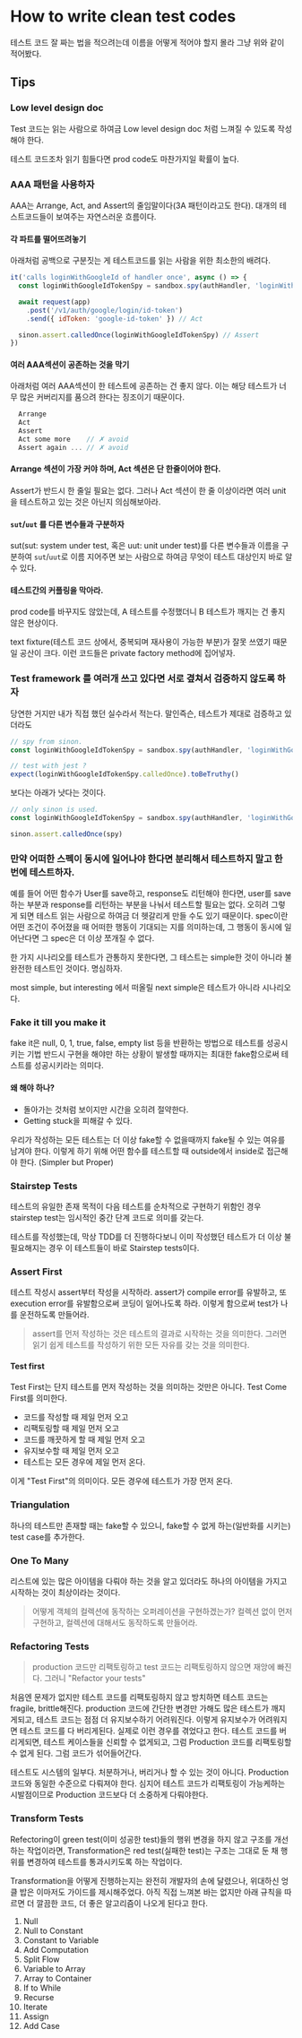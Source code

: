 # How to write clean test codes

테스트 코드 잘 짜는 법을 적으려는데 이름을 어떻게 적어야 할지 몰라 그냥 위와 같이 적어봤다.

## Tips

### Low level design doc

Test 코드는 읽는 사람으로 하여금 Low level design doc 처럼 느껴질 수 있도록 작성해야 한다.

테스트 코드조차 읽기 힘들다면 prod code도 마찬가지일 확률이 높다.

### AAA 패턴을 사용하자

AAA는 Arrange, Act, and Assert의 줄임말이다(3A 패턴이라고도 한다). 대개의 테스트코드들이 보여주는 자연스러운 흐름이다.

#### 각 파트를 떨어뜨려놓기

아래처럼 공백으로 구분짓는 게 테스트코드를 읽는 사람을 위한 최소한의 배려다.
```js
it('calls loginWithGoogleId of handler once', async () => {
  const loginWithGoogleIdTokenSpy = sandbox.spy(authHandler, 'loginWithGoogleIdToken') // Arrange

  await request(app)
    .post('/v1/auth/google/login/id-token')
    .send({ idToken: 'google-id-token' }) // Act

  sinon.assert.calledOnce(loginWithGoogleIdTokenSpy) // Assert
})
```

#### 여러 AAA섹션이 공존하는 것을 막기

아래처럼 여러 AAA섹션이 한 테스트에 공존하는 건 좋지 않다. 이는 해당 테스트가 너무 많은 커버리지를 품으려 한다는 징조이기 때문이다.
```js
  Arrange
  Act
  Assert
  Act some more    // ✗ avoid
  Assert again ... // ✗ avoid
```

#### Arrange 섹션이 가장 커야 하며, Act 섹션은 단 한줄이어야 한다.

Assert가 반드시 한 줄일 필요는 없다. 그러나 Act 섹션이 한 줄 이상이라면 여러 unit을 테스트하고 있는 것은 아닌지 의심해보아라.

#### `sut`/`uut` 를 다른 변수들과 구분하자

sut(sut: system under test, 혹은 uut: unit under test)를 다른 변수들과 이름을 구분하여 `sut`/`uut`로 이름
지어주면 보는 사람으로 하여금 무엇이 테스트 대상인지 바로 알 수 있다.

#### 테스트간의 커플링을 막아라.

prod code를 바꾸지도 않았는데, A 테스트를 수정했더니 B 테스트가 깨지는 건 좋지 않은 현상이다.

text fixture(테스트 코드 상에서, 중복되며 재사용이 가능한 부분)가 잘못 쓰였기 때문일 공산이 크다.
이런 코드들은 private factory method에 집어넣자. 

### Test framework 를 여러개 쓰고 있다면 서로 곂쳐서 검증하지 않도록 하자  

당연한 거지만 내가 직접 했던 실수라서 적는다. 말인즉슨, 테스트가 제대로 검증하고 있더라도
```js
// spy from sinon.
const loginWithGoogleIdTokenSpy = sandbox.spy(authHandler, 'loginWithGoogleIdToken') 

// test with jest ?
expect(loginWithGoogleIdTokenSpy.calledOnce).toBeTruthy()
```
보다는 아래가 낫다는 것이다.
```js
// only sinon is used.
const loginWithGoogleIdTokenSpy = sandbox.spy(authHandler, 'loginWithGoogleIdToken')

sinon.assert.calledOnce(spy)
```

### 만약 어떠한 스펙이 동시에 일어나야 한다면 분리해서 테스트하지 말고 한 번에 테스트하자.

예를 들어 어떤 함수가 User를 save하고, response도 리턴해야 한다면, user를 save하는 부분과 response를 리턴하는 부분을
나눠서 테스트할 필요는 없다. 오히려 그렇게 되면 테스트 읽는 사람으로 하여금 더 헷갈리게 만들 수도 있기 때문이다.
spec이란 어떤 조건이 주어졌을 때 어떠한 행동이 기대되는 지를 의미하는데, 그 행동이 동시에 일어난다면 그 spec은 더 이상 쪼개질 수 없다.

한 가지 시나리오를 테스트가 관통하지 못한다면, 그 테스트는 simple한 것이 아니라 불완전한 테스트인 것이다. 명심하자.

most simple, but interesting 에서 떠올릴 next simple은 테스트가 아니라 시나리오다.

### Fake it till you make it

fake it은 null, 0, 1, true, false, empty list 등을 반환하는 방법으로 테스트를 성공시키는 기법
반드시 구현을 해야만 하는 상황이 발생할 때까지는 최대한 fake함으로써 테스트를 성공시키라는 의미다.

#### 왜 해야 하나?

- 돌아가는 것처럼 보이지만 시간을 오히려 절약한다.
- Getting stuck을 피해갈 수 있다.

우리가 작성하는 모든 테스트는 더 이상 fake할 수 없을때까지 fake될 수 있는 여유를 남겨야 한다.
이렇게 하기 위해 어떤 함수를 테스트할 때 outside에서 inside로 접근해야 한다. (Simpler but Proper)

### Stairstep Tests

테스트의 유일한 존재 목적이 다음 테스트를 순차적으로 구현하기 위함인 경우 stairstep test는 임시적인 중간 단계 코드로 의미를 갖는다.

테스트를 작성했는데, 막상 TDD를 더 진행하다보니 이미 작성했던 테스트가 더 이상 불필요해지는 경우 이 테스트들이 바로 Stairstep tests이다.

### Assert First

테스트 작성시 assert부터 작성을 시작하라.
assert가 compile error를 유발하고, 또 execution error를 유발함으로써 코딩이 일어나도록 하라.
이렇게 함으로써 test가 나를 운전하도록 만들어라.

> assert를 먼저 작성하는 것은 테스트의 결과로 시작하는 것을 의미한다. 그러면 읽기 쉽게 테스트를 작성하기 위한 모든 자유를 갖는 것을 의미한다.

#### Test first

Test First는 단지 테스트를 먼저 작성하는 것을 의미하는 것만은 아니다. Test Come First를 의미한다.

- 코드를 작성할 때 제일 먼저 오고
- 리팩토링할 때 제일 먼저 오고
- 코드를 깨끗하게 할 때 제일 먼저 오고
- 유지보수할 때 제일 먼저 오고
- 테스트는 모든 경우에 제일 먼저 온다.

이게 "Test First"의 의미이다. 모든 경우에 테스트가 가장 먼저 온다.

### Triangulation

하나의 테스트만 존재할 때는 fake할 수 있으니, fake할 수 없게 하는(일반화를 시키는) test case를 추가한다.

### One To Many

리스트에 있는 많은 아이템을 다뤄야 하는 것을 알고 있더라도 하나의 아이템을 가지고 시작하는 것이 최상이라는 것이다.

> 어떻게 객체의 컬렉션에 동작하는 오퍼레이션을 구현하겠는가? 컬렉션 없이 먼저 구현하고, 컬렉션에 대해서도 동작하도록 만들어라.

### Refactoring Tests 

> production 코드만 리팩토링하고 test 코드는 리팩토링하지 않으면 재앙에 빠진다. 그러니 "Refactor your tests"

처음엔 문제가 없지만 테스트 코드를 리팩토링하지 않고 방치하면 테스트 코드는 fragile, brittle해진다.
production 코드에 간단한 변경만 가해도 많은 테스트가 깨지게되고, 테스트 코드는 점점 더 유지보수하기 어려워진다. 이렇게 유지보수가 어려워지면 테스트 코드를 다 버리게된다. 실제로 이런 경우를 겪었다고 한다. 테스트 코드를 버리게되면, 테스트 케이스들을 신뢰할 수 없게되고, 그럼 Production 코드를 리팩토링할 수 없게 된다. 그럼 코드가 섞어들어간다.

테스트도 시스템의 일부다. 처분하거나, 버리거나 할 수 있는 것이 아니다. Production 코드와 동일한 수준으로 다뤄져야 한다. 심지어 테스트 코드가 리팩토링이 가능케하는 시발점이므로 Production 코드보다 더 소중하게 다뤄야한다.

### Transform Tests

Refectoring이 green test(이미 성공한 test)들의 행위 변경을 하지 않고 구조를 개선하는 작업이라면,
Transformation은 red test(실패한 test)는 구조는 그대로 둔 채 행위를 변경하여 테스트를 통과시키도록 하는 작업이다.

Transformation을 어떻게 진행하는지는 완전히 개발자의 손에 달렸으나, 위대하신 엉클 밥은 이마저도 가이드를 제시해주었다.
아직 직접 느껴본 바는 없지만 아래 규칙을 따르면 더 깔끔한 코드, 더 좋은 알고리즘이 나오게 된다고 한다.

  1. Null
  2. Null to Constant
  3. Constant to Variable
  4. Add Computation
  5. Split Flow
  6. Variable to Array
  7. Array to Container
  8. If to While
  9. Recurse
  10. Iterate
  11. Assign
  12. Add Case